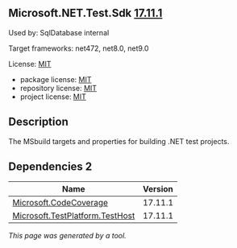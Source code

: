 Microsoft.NET.Test.Sdk [17.11.1](https://www.nuget.org/packages/Microsoft.NET.Test.Sdk/17.11.1)
--------------------

Used by: SqlDatabase internal

Target frameworks: net472, net8.0, net9.0

License: [MIT](../../../../licenses/mit) 

- package license: [MIT](https://licenses.nuget.org/MIT) 
- repository license: [MIT](https://github.com/microsoft/vstest) 
- project license: [MIT](https://github.com/microsoft/vstest) 

Description
-----------
The MSbuild targets and properties for building .NET test projects.

Dependencies 2
-----------

|Name|Version|
|----------|:----|
|[Microsoft.CodeCoverage](../../../../packages/nuget.org/microsoft.codecoverage/17.11.1)|17.11.1|
|[Microsoft.TestPlatform.TestHost](../../../../packages/nuget.org/microsoft.testplatform.testhost/17.11.1)|17.11.1|

*This page was generated by a tool.*